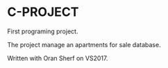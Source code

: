 # C-PROJECT

First programing project.

The project manage an apartments for sale database.

Written with Oran Sherf on VS2017.
